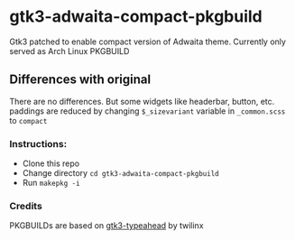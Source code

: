 # gtk3-adwaita-compact-pkgbuild
Gtk3 patched to enable compact version of Adwaita theme. Currently only served as Arch Linux PKGBUILD

## Differences with original
There are no differences. But some widgets like headerbar, button, etc. paddings are reduced by changing `$_sizevariant` variable in `_common.scss` to `compact` 

### Instructions:
- Clone this repo
- Change directory `cd gtk3-adwaita-compact-pkgbuild`
- Run `makepkg -i`

### Credits
PKGBUILDs are based on [gtk3-typeahead](https://aur.archlinux.org/packages/gtk3-typeahead/) by twilinx
